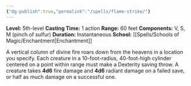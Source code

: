 ```yaml
---
{"dg-publish":true,"permalink":"/spells/flame-strike/"}
---
```


**Level:** 5th-level
**Casting Time:** 1 action
**Range:** 60 feet
**Components:** V, S, M (pinch of sulfur)
**Duration:** Instantaneous
**School:** [[Spells/Schools of Magic/Enchantment\|Enchantment]]

A vertical column of divine fire roars down from the heavens in a location you specify. Each creature in a 10-foot-radius, 40-foot-high cylinder centered on a point within range must make a Dexterity saving throw. A creature takes **4d6** fire damage and **4d6** radiant damage on a failed save, or half as much damage on a successful one.